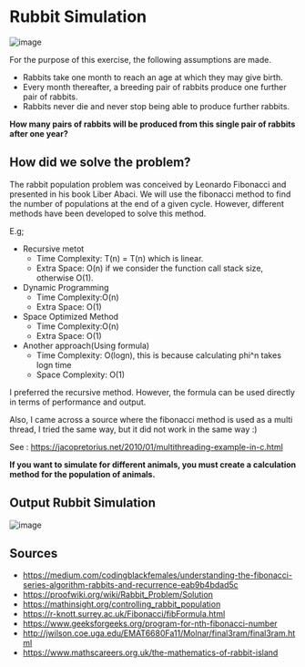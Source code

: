 # Rubbit Simulation

![image](https://user-images.githubusercontent.com/30267270/159236402-e6282781-ecdc-4f40-ace0-35cba21b1d64.png)

For the purpose of this exercise, the following assumptions are made.
- Rabbits take one month to reach an age at which they may give birth.
- Every month thereafter, a breeding pair of rabbits produce one further pair of rabbits.
- Rabbits never die and never stop being able to produce further rabbits.

**How many pairs of rabbits will be produced from this single pair of rabbits after one year?**

## How did we solve the problem?

The rabbit population problem was conceived by Leonardo Fibonacci and presented in his book Liber Abaci.
We will use the fibonacci method to find the number of populations at the end of a given cycle.
However, different methods have been developed to solve this method.

E.g;
- Recursive metot
    -   Time Complexity: T(n) = T(n) which is linear. 
    -   Extra Space: O(n) if we consider the function call stack size, otherwise O(1).
- Dynamic Programming
    - Time Complexity:O(n) 
    - Extra Space: O(1)
- Space Optimized Method
    - Time Complexity:O(n) 
    - Extra Space: O(1)
- Another approach(Using formula) 
  - Time Complexity: O(logn), this is because calculating phi^n takes logn time
  - Space Complexity: O(1)

I preferred the recursive method. However, the formula can be used directly in terms of performance and output.

Also, I came across a source where the fibonacci method is used as a multi thread, I tried the same way, but it did not work in the same way :)

See : https://jacopretorius.net/2010/01/multithreading-example-in-c.html

**If you want to simulate for different animals, you must create a calculation method for the population of animals.**

## Output Rubbit Simulation

![image](https://user-images.githubusercontent.com/30267270/159235853-e043d8e7-1aae-4e99-b240-d94ff034f0d6.png)

## Sources
- https://medium.com/codingblackfemales/understanding-the-fibonacci-series-algorithm-rabbits-and-recurrence-eab9b4bdad5c
- https://proofwiki.org/wiki/Rabbit_Problem/Solution
- https://mathinsight.org/controlling_rabbit_population
- https://r-knott.surrey.ac.uk/Fibonacci/fibFormula.html
- https://www.geeksforgeeks.org/program-for-nth-fibonacci-number
- http://jwilson.coe.uga.edu/EMAT6680Fa11/Molnar/final3ram/final3ram.html
- https://www.mathscareers.org.uk/the-mathematics-of-rabbit-island
